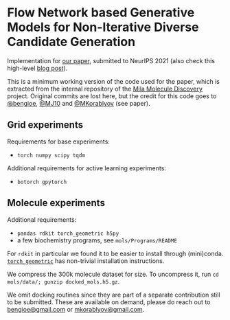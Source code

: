 # Flow Network based Generative Models for Non-Iterative Diverse Candidate Generation

Implementation for [our paper](https://arxiv.org/abs/2106.04399), submitted to NeurIPS 2021 (also check this high-level [blog post](http://folinoid.com/w/gflownet)).

This is a minimum working version of the code used for the paper, which is extracted from the internal repository of the [Mila Molecule Discovery](https://mila.quebec/en/ai-society/exascale-search-of-molecules/) project. Original commits are lost here, but the credit for this code goes to [@bengioe](https://github.com/bengioe), [@MJ10](https://github.com/MJ10) and [@MKorablyov](https://github.com/MKorablyov/) (see paper).

## Grid experiments

Requirements for base experiments: 
- `torch numpy scipy tqdm`

Additional requirements for active learning experiments: 
- `botorch gpytorch`


## Molecule experiments

Additional requirements:
- `pandas rdkit torch_geometric h5py`
- a few biochemistry programs, see `mols/Programs/README`

For `rdkit` in particular we found it to be easier to install through (mini)conda. [`torch_geometric`](https://github.com/rusty1s/pytorch_geometric) has non-trivial installation instructions.

We compress the 300k molecule dataset for size. To uncompress it, run `cd mols/data/; gunzip docked_mols.h5.gz`.

We omit docking routines since they are part of a separate contribution still to be submitted. These are available on demand, please do reach out to bengioe@gmail.com or mkorablyov@gmail.com.
